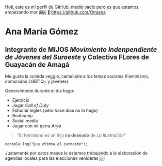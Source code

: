 Holi, este es mi perfil de GitHub, medio vacío pero es que estamos empezando mor jijijij 🌈:https://github.com/Otraana

# **Ana María Gómez**

## Integrante de MIJOS *Movimiento Indenpendiente de Jóvenes del Suroeste* y Colectiva FLores de Guayacán de **Amagá**

Me gusta la comida veggie, camellarle a los temas sociales (Feminismo, comunidad LGBTIQ+ y jóvenes)

Generalmente durante el día hago:
- Ejercicio
- Jugar *Call of Duty*
- Estudiar ingles (pero hace dias no lo hago)
- Bootcamp
- Social media
- Jugar con mi perra *Arya*

> "El feminisno es un hijo **no deseado** de *La Ilustración*"

```
console.log("Que chimba el suroeste");
```
Justamente por estos meses le estamos trabajando a la elaboración de agendas locales para las elecciones venideras jijij

